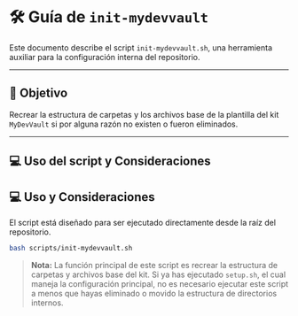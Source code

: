# 🛠️ Guía de `init-mydevvault`

Este documento describe el script `init-mydevvault.sh`, una herramienta auxiliar para la configuración interna del repositorio.

---

## 🎯 Objetivo

Recrear la estructura de carpetas y los archivos base de la plantilla del kit `MyDevVault` si por alguna razón no existen o fueron eliminados.

---

## 💻 Uso del script y Consideraciones

## 💻 Uso y Consideraciones

El script está diseñado para ser ejecutado directamente desde la raíz del repositorio.

```bash
bash scripts/init-mydevvault.sh
```

> **Nota:** La función principal de este script es recrear la estructura de carpetas y archivos base del kit. Si ya has ejecutado `setup.sh`, el cual maneja la configuración principal, no es necesario ejecutar este script a menos que hayas eliminado o movido la estructura de directorios internos.
